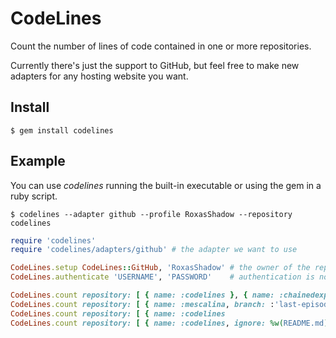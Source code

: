 CodeLines
=========
Count the number of lines of code contained in one or more repositories.

Currently there's just the support to GitHub, but feel free to make new adapters for any hosting website you want.

Install
-------
`$ gem install codelines`

Example
-------
You can use *codelines* running the built-in executable or using the gem in a ruby script.

`$ codelines --adapter github --profile RoxasShadow --repository codelines`

```ruby
require 'codelines'
require 'codelines/adapters/github' # the adapter we want to use

CodeLines.setup CodeLines::GitHub, 'RoxasShadow' # the owner of the repositories we want to analyze
CodeLines.authenticate 'USERNAME', 'PASSWORD'    # authentication is not required, but it avoids to incurring to limit exceeded errors

CodeLines.count repository: [ { name: :codelines }, { name: :chainedexpressions}  ] # return the sum of the lines of code contained in given repositories
CodeLines.count repository: [ { name: :mescalina, branch: :'last-episode-preview' ], ignore_comments: true # select the given branch ignoring the comments
CodeLines.count repository: [ { name: :codelines                                  ], reload: true # count the lines contained in this repository without using the cache
CodeLines.count repository: [ { name: :codelines, ignore: %w(README.md)           ] # return the sum of the lines of code contained in given repositories ignoring README.md
```
